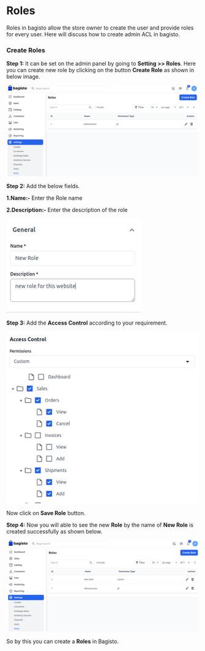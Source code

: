 # Roles

Roles in bagisto allow the store owner to create the user and provide roles for every user. Here will discuss how to create admin ACL in bagisto.

### Create Roles

**Step 1:** It can be set on the admin panel by going to **Setting >> Roles**. Here you can create new role by clicking on the button **Create Role** as shown in below image.

![role](../../assets/2.3.0/images/settings/role.png)

**Step 2:** Add the below fields.

**1.Name:-** Enter the Role name

**2.Description:-** Enter the description of the role

![new role](../../assets/2.3.0/images/settings/newRole.png)

**Step 3:** Add the **Access Control** according to your requirement.

![Access Control](../../assets/2.3.0/images/settings/accessControl.png)

Now click on **Save Role** button.

**Step 4:** Now you will able to see the new **Role** by the name of **New Role** is created successfully as shown below.

![Role Grid](../../assets/2.3.0/images/settings/roleGrid.png)

So by this you can create a **Roles** in Bagisto.